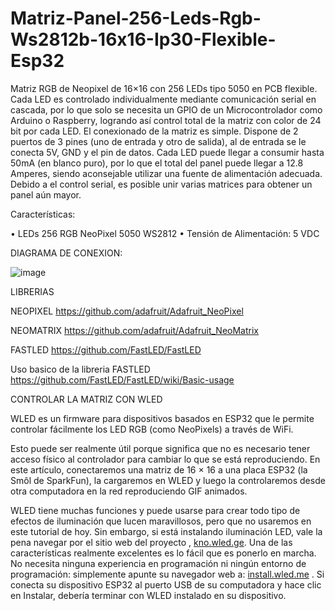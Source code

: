 # Matriz-Panel-256-Leds-Rgb-Ws2812b-16x16-Ip30-Flexible-Esp32

Matriz RGB de Neopixel de 16×16 con 256 LEDs tipo 5050 en PCB flexible. Cada LED es controlado individualmente mediante comunicación serial en cascada, por lo que solo se necesita un GPIO de un Microcontrolador como Arduino o Raspberry, logrando así control total de la matriz con color de 24 bit por cada LED. El conexionado de la matriz es simple. Dispone de 2 puertos de 3 pines (uno de entrada y otro de salida), al de entrada se le conecta 5V, GND y el pin de datos. Cada LED puede llegar a consumir hasta 50mA (en blanco puro), por lo que el total del panel puede llegar a 12.8 Amperes, siendo aconsejable utilizar una fuente de alimentación adecuada. Debido a el control serial, es posible unir varias matrices para obtener un panel aún mayor.

Características:

• LEDs 256 RGB NeoPixel 5050 WS2812
• Tensión de Alimentación: 5 VDC

DIAGRAMA DE CONEXION:

![image](https://github.com/KLYCKIT/Matriz-Panel-256-Leds-Rgb-Ws2812b-16x16-Ip30-Flexible-Esp32/assets/83427440/6713c102-07e4-4fcf-a1a2-4cd32f6c8d6b)



LIBRERIAS

NEOPIXEL
https://github.com/adafruit/Adafruit_NeoPixel

NEOMATRIX
https://github.com/adafruit/Adafruit_NeoMatrix

FASTLED
https://github.com/FastLED/FastLED

Uso basico de la libreria FASTLED
https://github.com/FastLED/FastLED/wiki/Basic-usage




CONTROLAR LA MATRIZ CON WLED

WLED es un firmware para dispositivos basados ​​en ESP32 que le permite controlar fácilmente los LED RGB (como NeoPixels) a través de WiFi.

Esto puede ser realmente útil porque significa que no es necesario tener acceso físico al controlador para cambiar lo que se está reproduciendo. En este artículo, conectaremos una matriz de 16 × 16 a una placa ESP32 (la Smôl de SparkFun), la cargaremos en WLED y luego la controlaremos desde otra computadora en la red reproduciendo GIF animados.

WLED tiene muchas funciones y puede usarse para crear todo tipo de efectos de iluminación que lucen maravillosos, pero que no usaremos en este tutorial de hoy. Sin embargo, si está instalando iluminación LED, vale la pena navegar por el sitio web del proyecto , [kno.wled.ge](https://kno.wled.ge/). Una de las características realmente excelentes es lo fácil que es ponerlo en marcha. No necesita ninguna experiencia en programación ni ningún entorno de programación: simplemente apunte su navegador web a: [install.wled.me](https://install.wled.me/) . Si conecta su dispositivo ESP32 al puerto USB de su computadora y hace clic en Instalar, debería terminar con WLED instalado en su dispositivo.
